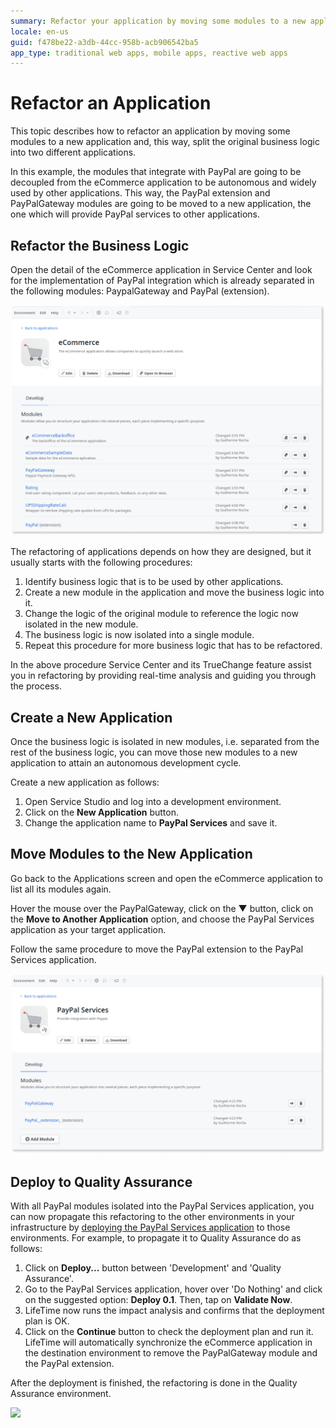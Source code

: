```yaml
---
summary: Refactor your application by moving some modules to a new application.
locale: en-us
guid: f478be22-a3db-44cc-958b-acb906542ba5
app_type: traditional web apps, mobile apps, reactive web apps
---
```


# Refactor an Application

This topic describes how to refactor an application by moving some modules to a new application and, this way, split the original business logic into two different applications.

In this example, the modules that integrate with PayPal are going to be decoupled from the eCommerce application to be autonomous and widely used by other applications. This way, the PayPal extension and PayPalGateway modules are going to be moved to a new application, the one which will provide PayPal services to other applications.


## Refactor the Business Logic

Open the detail of the eCommerce application in Service Center and look for the implementation of PayPal integration which is already separated in the following modules: PaypalGateway and PayPal (extension).

![](images/refactor-an-application-1.png)

The refactoring of applications depends on how they are designed, but it usually starts with the following procedures:

1. Identify business logic that is to be used by other applications.
1. Create a new module in the application and move the business logic into it.
1. Change the logic of the original module to reference the logic now isolated in the new module.
1. The business logic is now isolated into a single module.
1. Repeat this procedure for more business logic that has to be refactored.

In the above procedure Service Center and its TrueChange feature assist you in refactoring by providing real-time analysis and guiding you through the process.


## Create a New Application

Once the business logic is isolated in new modules, i.e. separated from the rest of the business logic, you can move those new modules to a new application to attain an autonomous development cycle.

Create a new application as follows:

1. Open Service Studio and log into a development environment.
2. Click on the **New Application** button.
3. Change the application name to **PayPal Services** and save it.


## Move Modules to the New Application

Go back to the Applications screen and open the eCommerce application to list all its modules again.

Hover the mouse over the PayPalGateway, click on the ▼ button, click on the **Move to Another Application** option, and choose the PayPal Services application as your target application.

Follow the same procedure to move the PayPal extension to the PayPal Services application.

![](images/refactor-an-application-2.png)


## Deploy to Quality Assurance

With all PayPal modules isolated into the PayPal Services application, you can now propagate this refactoring to the other environments in your infrastructure by [deploying the PayPal Services application](<deploy-an-application.md>) to those environments. For example, to propagate it to Quality Assurance do as follows:

1. Click on **Deploy...** button between 'Development' and 'Quality Assurance'.
1. Go to the PayPal Services application, hover over 'Do Nothing' and click on the suggested option: **Deploy 0.1**. Then, tap on **Validate Now**.
1. LifeTime now runs the impact analysis and confirms that the deployment plan is OK.
1. Click on the **Continue** button to check the deployment plan and run it. LifeTime will automatically synchronize the eCommerce application in the destination environment to remove the PayPalGateway module and the PayPal extension.

After the deployment is finished, the refactoring is done in the Quality Assurance environment.

![](images/refactor-an-application-3.png)
